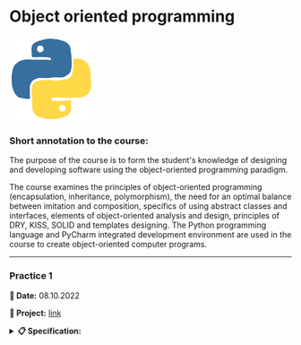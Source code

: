 # **Object oriented programming**

<img src="img/python.gif&ct=s" height="150" alt="Python">

### **Short annotation to the course:**

The purpose of the course is to form the student's knowledge of designing and developing software using the object-oriented programming paradigm.

The course examines the principles of object-oriented programming (encapsulation, inheritance, polymorphism), the need for an optimal balance between imitation and
composition, specifics of using abstract classes and interfaces, elements of object-oriented analysis and design, principles of DRY, KISS, SOLID and templates
designing. The Python programming language and PyCharm integrated development environment are used in the course to create object-oriented computer programs.

---

### **Practice 1**

**📅 Date:** 08.10.2022

**📁 Project:** [link](practice-01/main.py)

<details>
<summary><b>📋 Specification:</b></summary>

1. Create a class that performs statistical processing of a text file - counting characters, words, sentences, etc. Determine the required attributes-data and attributes-methods in class for working with the text file.

2. Write a program for selling tickets to IT-events. Each ticket has a unique number and a price. There are four types of tickets: regular ticket, advance ticket (purchased 60 or more days before the event), late ticket (purchased fewer than 10 days before the event) and student ticket.<br>
  Additional information:
    * advance ticket - discount 40% of the regular ticket price;
    * student ticket - discount 50% of the regular ticket price;
    * late ticket - additional 10% to the regular ticket price.

    All tickets must have the following properties:
    * the ability to construct a ticket by number;
    * the ability to ask for a ticket’s price;
    * the ability to print a ticket as a String.
</details>